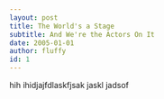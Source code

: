 ```yaml
---
layout: post
title: The World's a Stage
subtitle: And We're the Actors On It
date: 2005-01-01
author: fluffy
id: 1
---
```



hih ihidjajfdlaskfjsak jaskl jadsof
